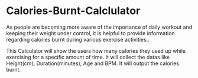 # Calories-Burnt-Calclulator

As people are becoming more aware of the importance of daily workout and keeping their weight under control, it is helpful to provide information regarding calories burnt during various exercise activities..

This Calculator will show the users how many calories they used up while exercising for a specific amount of time. It will collect the datas like Height(cm), Duration(minutes), Age and BPM. It will output the calories burnt.  
